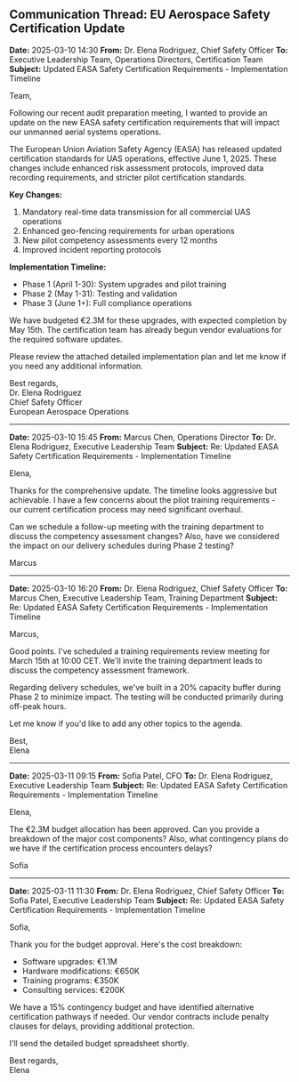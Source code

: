 ## Communication Thread: EU Aerospace Safety Certification Update

**Date:** 2025-03-10 14:30
**From:** Dr. Elena Rodriguez, Chief Safety Officer
**To:** Executive Leadership Team, Operations Directors, Certification Team
**Subject:** Updated EASA Safety Certification Requirements - Implementation Timeline

Team,

Following our recent audit preparation meeting, I wanted to provide an update on the new EASA safety certification requirements that will impact our unmanned aerial systems operations.

The European Union Aviation Safety Agency (EASA) has released updated certification standards for UAS operations, effective June 1, 2025. These changes include enhanced risk assessment protocols, improved data recording requirements, and stricter pilot certification standards.

**Key Changes:**
1. Mandatory real-time data transmission for all commercial UAS operations
2. Enhanced geo-fencing requirements for urban operations
3. New pilot competency assessments every 12 months
4. Improved incident reporting protocols

**Implementation Timeline:**
- Phase 1 (April 1-30): System upgrades and pilot training
- Phase 2 (May 1-31): Testing and validation
- Phase 3 (June 1+): Full compliance operations

We have budgeted €2.3M for these upgrades, with expected completion by May 15th. The certification team has already begun vendor evaluations for the required software updates.

Please review the attached detailed implementation plan and let me know if you need any additional information.

Best regards,  
Dr. Elena Rodriguez  
Chief Safety Officer  
European Aerospace Operations  

---

**Date:** 2025-03-10 15:45
**From:** Marcus Chen, Operations Director
**To:** Dr. Elena Rodriguez, Executive Leadership Team
**Subject:** Re: Updated EASA Safety Certification Requirements - Implementation Timeline

Elena,

Thanks for the comprehensive update. The timeline looks aggressive but achievable. I have a few concerns about the pilot training requirements - our current certification process may need significant overhaul.

Can we schedule a follow-up meeting with the training department to discuss the competency assessment changes? Also, have we considered the impact on our delivery schedules during Phase 2 testing?

Marcus  

---

**Date:** 2025-03-10 16:20
**From:** Dr. Elena Rodriguez, Chief Safety Officer
**To:** Marcus Chen, Executive Leadership Team, Training Department
**Subject:** Re: Updated EASA Safety Certification Requirements - Implementation Timeline

Marcus,

Good points. I've scheduled a training requirements review meeting for March 15th at 10:00 CET. We'll invite the training department leads to discuss the competency assessment framework.

Regarding delivery schedules, we've built in a 20% capacity buffer during Phase 2 to minimize impact. The testing will be conducted primarily during off-peak hours.

Let me know if you'd like to add any other topics to the agenda.

Best,  
Elena  

---

**Date:** 2025-03-11 09:15
**From:** Sofia Patel, CFO
**To:** Dr. Elena Rodriguez, Executive Leadership Team
**Subject:** Re: Updated EASA Safety Certification Requirements - Implementation Timeline

Elena,

The €2.3M budget allocation has been approved. Can you provide a breakdown of the major cost components? Also, what contingency plans do we have if the certification process encounters delays?

Sofia  

---

**Date:** 2025-03-11 11:30
**From:** Dr. Elena Rodriguez, Chief Safety Officer
**To:** Sofia Patel, Executive Leadership Team
**Subject:** Re: Updated EASA Safety Certification Requirements - Implementation Timeline

Sofia,

Thank you for the budget approval. Here's the cost breakdown:

- Software upgrades: €1.1M
- Hardware modifications: €650K
- Training programs: €350K
- Consulting services: €200K

We have a 15% contingency budget and have identified alternative certification pathways if needed. Our vendor contracts include penalty clauses for delays, providing additional protection.

I'll send the detailed budget spreadsheet shortly.

Best regards,  
Elena
